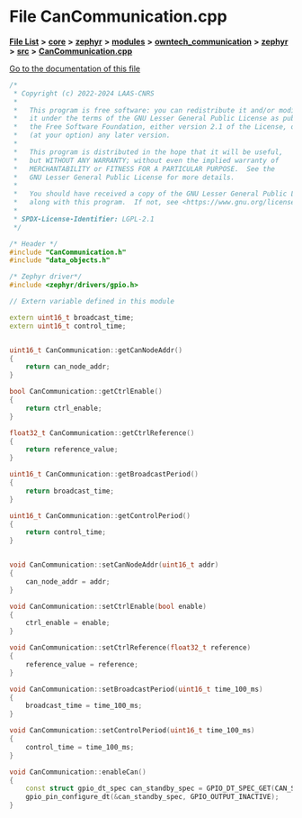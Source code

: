 

# File CanCommunication.cpp

[**File List**](files.md) **>** [**core**](dir_771164b9325b04f1442f7a3ffa8ecb89.md) **>** [**zephyr**](dir_09002e7ce91f09aeb040dfd1861a47f4.md) **>** [**modules**](dir_6d0fb8ab814c517e7f155fb837e32f72.md) **>** [**owntech\_communication**](dir_c4fe9b0224a9586dd317852c3c5604f8.md) **>** [**zephyr**](dir_ed8beaa694e779377b0049b01e5ade22.md) **>** [**src**](dir_1a412f239039e530bef8001f48cd80a4.md) **>** [**CanCommunication.cpp**](CanCommunication_8cpp.md)

[Go to the documentation of this file](CanCommunication_8cpp.md)


```C++
/*
 * Copyright (c) 2022-2024 LAAS-CNRS
 *
 *   This program is free software: you can redistribute it and/or modify
 *   it under the terms of the GNU Lesser General Public License as published by
 *   the Free Software Foundation, either version 2.1 of the License, or
 *   (at your option) any later version.
 *
 *   This program is distributed in the hope that it will be useful,
 *   but WITHOUT ANY WARRANTY; without even the implied warranty of
 *   MERCHANTABILITY or FITNESS FOR A PARTICULAR PURPOSE.  See the
 *   GNU Lesser General Public License for more details.
 *
 *   You should have received a copy of the GNU Lesser General Public License
 *   along with this program.  If not, see <https://www.gnu.org/licenses/>.
 *
 * SPDX-License-Identifier: LGPL-2.1
 */

/* Header */
#include "CanCommunication.h"
#include "data_objects.h"

/* Zephyr driver*/
#include <zephyr/drivers/gpio.h>

// Extern variable defined in this module

extern uint16_t broadcast_time;
extern uint16_t control_time;


uint16_t CanCommunication::getCanNodeAddr()
{
    return can_node_addr;
}

bool CanCommunication::getCtrlEnable()
{
    return ctrl_enable;
}

float32_t CanCommunication::getCtrlReference()
{
    return reference_value;
}

uint16_t CanCommunication::getBroadcastPeriod()
{
    return broadcast_time;
}

uint16_t CanCommunication::getControlPeriod()
{
    return control_time;
}


void CanCommunication::setCanNodeAddr(uint16_t addr)
{
    can_node_addr = addr;
}

void CanCommunication::setCtrlEnable(bool enable)
{
    ctrl_enable = enable;
}

void CanCommunication::setCtrlReference(float32_t reference)
{
    reference_value = reference;
}

void CanCommunication::setBroadcastPeriod(uint16_t time_100_ms)
{
    broadcast_time = time_100_ms;
}

void CanCommunication::setControlPeriod(uint16_t time_100_ms)
{
    control_time = time_100_ms;
}

void CanCommunication::enableCan()
{
    const struct gpio_dt_spec can_standby_spec = GPIO_DT_SPEC_GET(CAN_STANDBY_DEVICE, gpios);
    gpio_pin_configure_dt(&can_standby_spec, GPIO_OUTPUT_INACTIVE);
}
```


